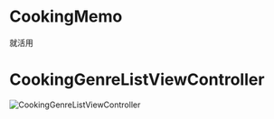 # CookingMemo
就活用

# CookingGenreListViewController
![CookingGenreListViewController](https://user-images.githubusercontent.com/34275225/109037752-6c96c600-770e-11eb-9a1f-95f29de58895.jpg)
